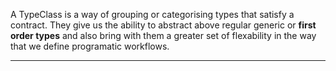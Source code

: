 A TypeClass is a way of grouping or categorising types that satisfy a contract. They give us the ability to abstract above regular generic or **first order types** and also bring with them a greater set of flexability in the way that we define programatic workflows.

---

